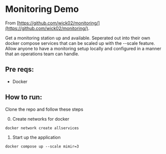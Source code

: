 # Monitoring Demo

From [https://github.com/wick02/monitoring/](https://github.com/wick02/monitoring/).

Get a monitoring station up and available.
Seperated out into their own docker compose services that can be scaled up with the --scale feature.
Allow anyone to have a monitoring setup locally and configured in a manner that an operations team can handle.

## Pre reqs:

* Docker

## How to run:

Clone the repo and follow these steps

0. Create networks for docker

```
docker network create allservices
```

1. Start up the application

```
docker compose up --scale mimir=3
```
